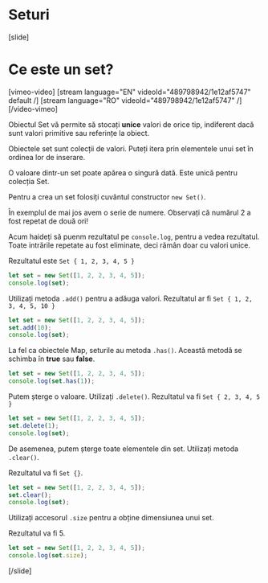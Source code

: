 # Seturi

[slide]
# Ce este un set?

[vimeo-video]
[stream language="EN" videoId="489798942/1e12af5747" default /]
[stream language="RO" videoId="489798942/1e12af5747"  /]
[/video-vimeo]

Obiectul Set vă permite să stocați **unice** valori de orice tip, indiferent dacă sunt valori primitive sau referințe la obiect.

Obiectele set sunt colecții de valori. Puteți itera prin elementele unui set în ordinea lor de inserare.

O valoare dintr-un set poate apărea o singură dată. Este unică pentru colecția Set.

Pentru a crea un set folosiți cuvântul constructor `new Set()`.

În exemplul de mai jos avem o serie de numere. Observați că numărul 2 a fost repetat de două ori!

Acum haideți să puenm rezultatul pe  `console.log`, pentru a vedea rezultatul. Toate intrările repetate au fost eliminate, deci rămân doar cu valori unice.

Rezultatul este `Set { 1, 2, 3, 4, 5 }`

```js live
let set = new Set([1, 2, 2, 3, 4, 5]);
console.log(set);
```

Utilizați metoda `.add()` pentru a adăuga valori. Rezultatul ar fi `Set { 1, 2, 3, 4, 5, 10 }`

```js live
let set = new Set([1, 2, 2, 3, 4, 5]);
set.add(10);
console.log(set);
```

La fel ca obiectele Map, seturile au metoda `.has()`. Această metodă se schimba în **true** sau **false**.

```js live
let set = new Set([1, 2, 2, 3, 4, 5]);
console.log(set.has(1));
```

Putem șterge o valoare. Utilizați `.delete()`. Rezultatul va fi `Set { 2, 3, 4, 5 }`

```js live
let set = new Set([1, 2, 2, 3, 4, 5]);
set.delete(1);
console.log(set);
```

De asemenea, putem șterge toate elementele din set. Utilizați metoda `.clear()`.

Rezultatul va fi `Set {}`.

```js live
let set = new Set([1, 2, 2, 3, 4, 5]);
set.clear();
console.log(set);
```

Utilizați accesorul `.size` pentru a obține dimensiunea unui set.

Rezultatul va fi 5.

```js live
let set = new Set([1, 2, 2, 3, 4, 5]);
console.log(set.size);
```

[/slide]
